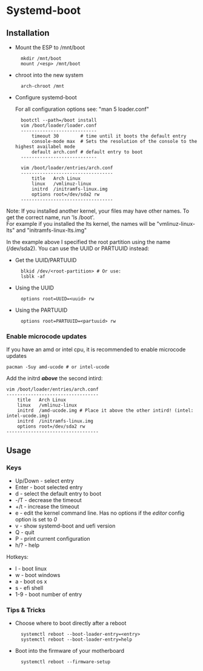 # Systemd-boot

## Installation

* Mount the ESP to /mnt/boot  

		mkdir /mnt/boot
		mount /<esp> /mnt/boot
	
* chroot into the new system
	
		arch-chroot /mnt
		
* Configure systemd-boot

	For all configuration options see: "man 5 loader.conf"

		bootctl --path=/boot install
		vim /boot/loader/loader.conf
		----------------------------
			timeout 30        # time until it boots the default entry
			console-mode max  # Sets the resolution of the console to the highest availabel mode
			default arch.conf # default entry to boot
		----------------------------
		
		vim /boot/loader/entries/arch.conf
		----------------------------------
			title	Arch Linux
			linux	/vmlinuz-linux
			initrd	/initramfs-linux.img
			options	root=/dev/sda2 rw
		----------------------------------
		
Note: If you installed another kernel, your files may have other names. To get the correct name, run 'ls /boot'.  
For example if you installed the lts kernel, the names will be "vmlinuz-linux-lts" and "initramfs-linux-lts.img"

In the example above I specified the root partition using the name (/dev/sda2). You can use the UUID or PARTUUID instead:

* Get the UUID/PARTUUID
	
		blkid /dev/<root-partition> # Or use:
		lsblk -af
		
* Using the UUID

		options root=UUID=<uuid> rw
		
* Using the PARTUUID

		options root=PARTUUID=<partuuid> rw

### Enable microcode updates

If you have an amd or intel cpu, it is recommended to enable microcode updates

	pacman -Suy amd-ucode # or intel-ucode

Add the initrd ***above*** the second intird:

	vim /boot/loader/entries/arch.conf
	----------------------------------
		title	Arch Linux
		linux	/vmlinuz-linux
		initrd	/amd-ucode.img # Place it above the other intird! (intel: intel-ucode.img)
		initrd	/initramfs-linux.img
		options	root=/dev/sda2 rw
	----------------------------------

## Usage

### Keys

* Up/Down - select entry
* Enter - boot selected entry
* d - select the default entry to boot
* -/T - decrease the timeout
* +/t - increase the timeout
* e - edit the kernel command line. Has no options if the *editor* config option is set to *0*
* v - show systemd-boot and uefi version
* Q - quit
* P - print current configuration
* h/? - help

Hotkeys:

* l - boot linux
* w - boot windows
* a - boot os x
* s - efi shell
* 1-9 - boot number of entry

### Tips & Tricks

* Choose where to boot directly after a reboot

		systemctl reboot --boot-loader-entry=<entry>
		systemctl reboot --boot-loader-entry=help
		
* Boot into the firmware of your motherboard

		systemctl reboot --firmware-setup
		